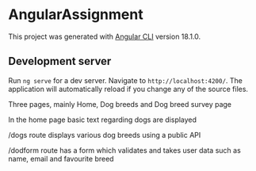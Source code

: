 # AngularAssignment

This project was generated with [Angular CLI](https://github.com/angular/angular-cli) version 18.1.0.

## Development server

Run `ng serve` for a dev server. Navigate to `http://localhost:4200/`. The application will automatically reload if you change any of the source files.

Three pages, mainly Home, Dog breeds and Dog breed survey page

In the home page basic text regarding dogs are displayed

/dogs route displays various dog breeds using a public API

/dodform route has a form which validates and takes user data such as name, email and favourite breed


